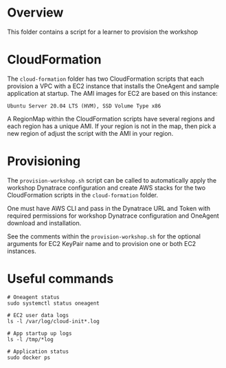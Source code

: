 # Overview

This folder contains a script for a learner to provision the workshop

# CloudFormation

The `cloud-formation` folder has two CloudFormation scripts that each provision a VPC with a EC2 instance that installs the OneAgent and sample application at startup. The AMI images for EC2 are based on this instance:  

```
Ubuntu Server 20.04 LTS (HVM), SSD Volume Type x86
```

A RegionMap within the CloudFormation scripts have several regions and each region has a unique AMI. If your region is not in the map, then pick a new region of adjust the script with the AMI in your region. 

# Provisioning

The `provision-workshop.sh` script can be called to automatically apply the workshop Dynatrace configuration and create AWS stacks for the two CloudFormation scripts in the `cloud-formation` folder.

One must have AWS CLI and pass in the Dynatrace URL and Token with required permissions for workshop Dynatrace configuration and OneAgent download and installation.

See the comments within the `provision-workshop.sh` for the optional arguments for EC2 KeyPair name and to provision one or both EC2 instances.  

# Useful commands

```
# Oneagent status
sudo systemctl status oneagent

# EC2 user data logs
ls -l /var/log/cloud-init*.log

# App startup up logs
ls -l /tmp/*log

# Application status
sudo docker ps

```